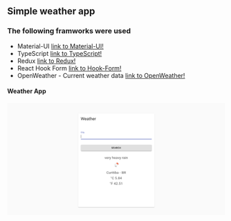 ## Simple weather app

### The following framworks were used
* Material-UI [link to Material-UI!](https://material-ui.com/)
* TypeScript [link to TypeScript!](https://www.typescriptlang.org/)
* Redux [link to Redux!](https://redux.js.org/basics/usage-with-react)
* React Hook Form [link to Hook-Form!](https://react-hook-form.com/api)
* OpenWeather - Current weather data [link to OpenWeather!](https://openweathermap.org/current)

#### Weather App
![Image of Yaktocat](https://github.com/MarlonPassos/weather/blob/master/img/weather-app.png)